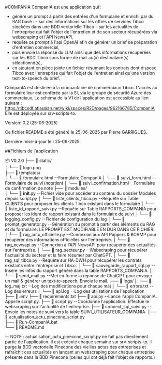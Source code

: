 #COMPANIA
CompanIA est une application qui : 
- génère un prompt à partir des entrées d'un formulaire et enrichi par du RAG basé : 
        - sur des informations sur les offres de services Tibco stockées dans une BDD vectorielle Tibco
        - sur les actualités de l'entreprise qui fait l'objet de l'entretien et de son secteur récupérées via webscraping et l'API NewsAPI, 
- requête ce prompt à l'api OpenAI afin de générer un brief de préparation d'entretien commercial, 
- puis envoie la réponse du LLM ainsi que des informations récupérées sur les BDD Tibco sous forme de mail au(x) destinataire(s) sélectionné(s), 
- en ajoutant en pièce jointe un fichier résumant les contrats dont dispose Tibco avec l'entreprise qui fait l'objet de l'entretien ainsi qu'une version text-to-speech du brief.

CompanIA est destinée à la cinquantaine de commerciaux Tibco. L'accès au formulaire leur est conférée par la SI, via le groupe de sécurité Azure des commerciaux. 
Le schéma de la V1 de l'application est accessible au lien suivant : https://tibcodf.atlassian.net/wiki/spaces/R2D/pages/962166785/CompanIA
Elle est déployée sur srv-scripts-to. 


Version: 0.2 (25-06-2025) 

Ce fichier README a été généré le 25-06-2025 par Pierre GARRIGUES.

Dernière mise-à-jour le : 25-06-2025.

##Fichiers de l'application

📦 V0.2.0
├── 📁 static/              
│   └── 📄 logo.png           
├── 📁 templates/               
│   └── 📄 formulaire.html                --Formulaire CompanIA
│   └── 📄 suivi_form.html                --Formulaire de suivi (notation)
│   └── 📄 suivi_confirmation.html        --Formulaire de confirmation de note
├── 📁 modules/               
│   └── 📄 __init__.py                    --Fichier vide pour accéder au contenu du dossier Modules depuis script.py
│   └── 📄 liste_clients_tibco.py         --Requête sur Table CLIENTS pour proposer les clients Tibco existant dans le formulaire
│   └── 📄 liste_id_rapport_suivi.py      --Requête sur Table RAPPORTS_COMPANIA pour proposer les ident de rapport existant dans le formulaire de suivi
│   └── 📄 logging_config.py              --Fichier de configuration du log
│   └── 📄 prompt_generator.py            --Génération du prompt à partir des éléments du RAG et du formulaire. LE PROMPT EST MODIFIABLE EN DUR DANS CE FICHIER.
│   └── 📄 rag_actu_officielle.py         --Connexion aux API Pappers & BOAMP pour récupérer des informations officielles sur l'entreprise.
│   └── 📄 rag_newsapi.py                 --Connexion à l'API NewsAPI pour récupérer des actualités sur l'entreprise.
│   └── 📄 rag_secteur.py                 --Webscraping pour récupérer l'actualité du secteur et la faire résumer par ChatGPT.
│   └── 📄 rag_sql_tibco.py               --Requête sur HA-DWH pour récupérer les contrats existants entre l'entreprise et Tibco.
│   └── 📄 sauvegarde_rapport_sql.py      --Insère les infos du rapport généré dans la table RAPPORTS_COMPANIA.
│   └── 📄 send_mail.py                   --Met en forme la réponse de ChatGPT pour envoyer un mail & générer un text-to-speech. Envoie le mail. 
├── 📁 logs/
│   └── 📄 log_maj.txt                    --Log des modifications pour chaque màj
│   └── 📄 errors.txt                     --Log des erreurs
│   └── 📄 api.log                        --Log des utilisations de l'application                
├── 📄 .env
├── 📄 requirements.txt
├── 📄 api.py                             --Lance l'appli CompanIA. Appelle script.py.
├── 📄 script.py                          --Coordonne l'application. Effectue le webscraping sur l'actualité de l'entreprise.
├── 📄 connect_sql_suivi.py               --Envoie les notes de suivi vers la table SUIVI_UTILISATEUR_COMPANIA.
├── 📄 actualisation_actu_pinecone_script.py  
├── 📄 Run-CompanIA.bat                
└── 📄 README.md

-- NOTE : actualisation_actu_pinecone_script.py ne fait pas directement partie de l'application. Il est exécuté chaque semaine sur srv-scripts-to. Il purge la BDD vectorielle Pinecone des vieilles actus des entreprises et rafraîchit ces actualités en lançant un webscraping pour chaque entreprise présente dans la BDD Pinecone (celles qui ont déjà fait l'objet de rapports.)

